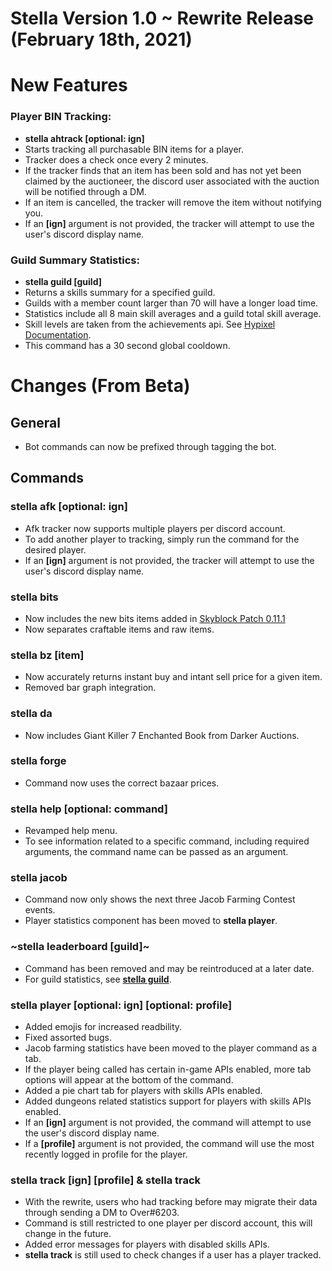 # Stella Version 1.0 ~ Rewrite Release (February 18th, 2021)

# New Features

### Player BIN Tracking:
* **stella ahtrack [optional: ign]** 
* Starts tracking all purchasable BIN items for a player.
* Tracker does a check once every 2 minutes.
* If the tracker finds that an item has been sold and has not yet been claimed by the auctioneer, the discord user associated with the auction will be notified through a DM.
* If an item is cancelled, the tracker will remove the item without notifying you.
* If an **[ign]** argument is not provided, the tracker will attempt to use the user's discord display name.

### Guild Summary Statistics:
* **stella guild [guild]**
* Returns a skills summary for a specified guild.
* Guilds with a member count larger than 70 will have a longer load time.
* Statistics include all 8 main skill averages and a guild total skill average.
* Skill levels are taken from the achievements api. See [Hypixel Documentation](https://github.com/HypixelDev/PublicAPI/blob/master/Documentation/methods/player.md).
* This command has a 30 second global cooldown.

###

# Changes (From Beta)
## General
* Bot commands can now be prefixed through tagging the bot.
## Commands
### stella afk [optional: ign]
* Afk tracker now supports multiple players per discord account.
* To add another player to tracking, simply run the command for the desired player.
* If an **[ign]** argument is not provided, the tracker will attempt to use the user's discord display name.

### stella bits
* Now includes the new bits items added in [Skyblock Patch 0.11.1](https://hypixel.net/threads/skyblock-0-11-1.3892871/)
* Now separates craftable items and raw items.

### stella bz [item]
* Now accurately returns instant buy and intant sell price for a given item.
* Removed bar graph integration.

### stella da
* Now includes Giant Killer 7 Enchanted Book from Darker Auctions.

### stella forge
* Command now uses the correct bazaar prices.

### stella help [optional: command]
* Revamped help menu.
* To see information related to a specific command, including required arguments, the command name can be passed as an argument.
### stella jacob
* Command now only shows the next three Jacob Farming Contest events.
* Player statistics component has been moved to **stella player**.

### ~stella leaderboard [guild]~
* Command has been removed and may be reintroduced at a later date.
* For guild statistics, see [**stella guild**](https://github.com/Ove3r/Stella/blob/main/Documentation/Updates/1.0.md#guild-summary-statistics).

### stella player [optional: ign] [optional: profile]
* Added emojis for increased readbility.
* Fixed assorted bugs.
* Jacob farming statistics have been moved to the player command as a tab. 
* If the player being called has certain in-game APIs enabled, more tab options will appear at the bottom of the command.
* Added a pie chart tab for players with skills APIs enabled.
* Added dungeons related statistics support for players with skills APIs enabled.
* If an **[ign]** argument is not provided, the command will attempt to use the user's discord display name.
* If a **[profile]** argument is not provided, the command will use the most recently logged in profile for the player.

### stella track [ign] [profile] & stella track
* With the rewrite, users who had tracking before may migrate their data through sending a DM to Over#6203.
* Command is still restricted to one player per discord account, this will change in the future.
* Added error messages for players with disabled skills APIs.
* **stella track** is still used to check changes if a user has a player tracked.


